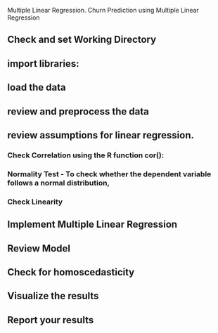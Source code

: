 Multiple Linear Regression. Churn Prediction using Multiple Linear Regression

## Check and set Working Directory

## import libraries:

## load the data

## review and preprocess the data

## review assumptions for linear regression.
### Check Correlation using the R function cor():
### Normality Test - To check whether the dependent variable follows a normal distribution,
### Check Linearity

## Implement Multiple Linear Regression

## Review Model

## Check for homoscedasticity

## Visualize the results

## Report your results
